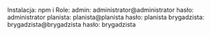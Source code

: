 Instalacja: npm i 
Role:
admin: administrator@administrator hasło: administrator
planista: planista@planista hasło: planista
brygadzista:  brygadzista@brygadzista hasło: brygadzista
